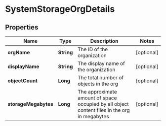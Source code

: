 

# SystemStorageOrgDetails


## Properties

Name | Type | Description | Notes
------------ | ------------- | ------------- | -------------
**orgName** | **String** | The ID of the organization |  [optional]
**displayName** | **String** | The display name of the organization |  [optional]
**objectCount** | **Long** | The total number of objects in the org |  [optional]
**storageMegabytes** | **Long** | The approximate amount of space occupied by all object content files in the org in megabytes |  [optional]



